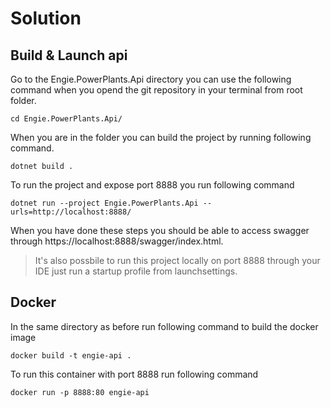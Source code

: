 # Solution

## Build & Launch api

Go to the Engie.PowerPlants.Api directory you can use the following command when you opend the git repository in your terminal from root folder.

```
cd Engie.PowerPlants.Api/
```

When you are in the folder you can build the project by running following command.

```
dotnet build .
```

To run the project and expose port 8888 you run following command
```
dotnet run --project Engie.PowerPlants.Api --urls=http://localhost:8888/
```

When you have done these steps you should be able to access swagger through https://localhost:8888/swagger/index.html.
> It's also possbile to run this project locally on port 8888 through your IDE just run a startup profile from launchsettings.

## Docker

In the same directory as before run following command to build the docker image
```
docker build -t engie-api .
```

To run this container with port 8888 run following command
```
docker run -p 8888:80 engie-api
```